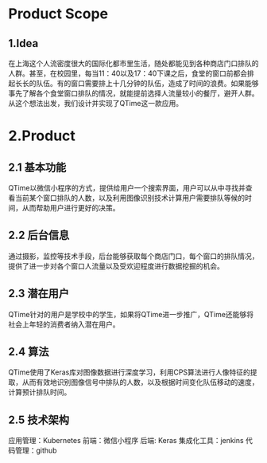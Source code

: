 <h1>Product Scope</h1>
<h2>1.Idea</h2>

在上海这个人流密度很大的国际化都市里生活，随处都能见到各种商店门口排队的人群。甚至，在校园里，每当11：40以及17：40下课之后，食堂的窗口前都会排起长长的队伍。有的窗口需要排上十几分钟的队伍，造成了时间的浪费。如果能够事先了解各个食堂窗口排队的情况，就能提前选择人流量较小的餐厅，避开人群。从这个想法出发，我们设计并实现了QTime这一款应用。

<h1>2.Product</h1>
<h2>2.1 基本功能</h2>

QTime以微信小程序的方式，提供给用户一个搜索界面，用户可以从中寻找并查看当前某个窗口排队的人数，以及利用图像识别技术计算用户需要排队等候的时间，从而帮助用户进行更好的决策。
<h2>2.2 后台信息</h2>

通过摄影，监控等技术手段，后台能够获取每个商店门口，每个窗口的排队情况，提供了进一步对各个窗口人流量以及受欢迎程度进行数据挖掘的机会。
<h2>2.3 潜在用户</h2>

QTime针对的用户是学校中的学生，如果将QTime进一步推广，QTime还能够将社会上年轻的消费者纳入潜在用户。
<h2>2.4 算法</h2>

QTime使用了Keras库对图像数据进行深度学习，利用CPS算法进行人像特征的提取，从而有效地识别图像信号中排队的人数，以及根据时间变化队伍移动的速度，计算预计排队时间。
<h2>2.5 技术架构</h2>

应用管理：Kubernetes
前端：微信小程序
后端: Keras
集成化工具：jenkins
代码管理：github
